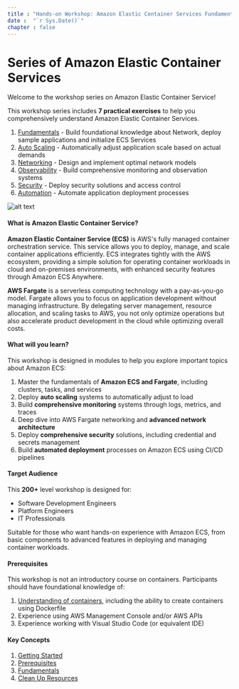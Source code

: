 ```yaml
---
title : "Hands-on Workshop: Amazon Elastic Container Services Fundamentals"
date :  "`r Sys.Date()`" 
chapter : false
---
```


# Series of Amazon Elastic Container Services

Welcome to the workshop series on Amazon Elastic Container Service!

This workshop series includes **7 practical exercises** to help you comprehensively understand Amazon Elastic Container Services.

1. [Fundamentals](#) - Build foundational knowledge about Network, deploy sample applications and initialize ECS Services
2. [Auto Scaling](https://aws-fcj-ecs-workshop.github.io/Amazon-ECS-Immersion-Day/auto-scaling/) - Automatically adjust application scale based on actual demands
3. [Networking](https://aws-fcj-ecs-workshop.github.io/Amazon-ECS-Immersion-Day/networking/) - Design and implement optimal network models
4. [Observability](https://aws-fcj-ecs-workshop.github.io/Amazon-ECS-Immersion-Day/observability/) - Build comprehensive monitoring and observation systems
5. [Security](https://aws-fcj-ecs-workshop.github.io/Amazon-ECS-Immersion-Day/security/) - Deploy security solutions and access control
6. [Automation](https://aws-fcj-ecs-workshop.github.io/Amazon-ECS-Immersion-Day/automation/) - Automate application deployment processes

![alt text](/images/image.png)

#### What is Amazon Elastic Container Service?

**Amazon Elastic Container Service (ECS)** is AWS's fully managed container orchestration service. This service allows you to deploy, manage, and scale container applications efficiently. ECS integrates tightly with the AWS ecosystem, providing a simple solution for operating container workloads in cloud and on-premises environments, with enhanced security features through Amazon ECS Anywhere.

**AWS Fargate** is a serverless computing technology with a pay-as-you-go model. Fargate allows you to focus on application development without managing infrastructure. By delegating server management, resource allocation, and scaling tasks to AWS, you not only optimize operations but also accelerate product development in the cloud while optimizing overall costs.

#### What will you learn?
This workshop is designed in modules to help you explore important topics about Amazon ECS:

1. Master the fundamentals of **Amazon ECS and Fargate**, including clusters, tasks, and services
2. Deploy **auto scaling** systems to automatically adjust to load
3. Build **comprehensive monitoring** systems through logs, metrics, and traces
4. Deep dive into AWS Fargate networking and **advanced network architecture**
5. Deploy **comprehensive security** solutions, including credential and secrets management
6. Build **automated deployment** processes on Amazon ECS using CI/CD pipelines

#### Target Audience

This **200+** level workshop is designed for:
- Software Development Engineers
- Platform Engineers
- IT Professionals

Suitable for those who want hands-on experience with Amazon ECS, from basic components to advanced features in deploying and managing container workloads.

#### Prerequisites
This workshop is not an introductory course on containers. Participants should have foundational knowledge of:

1. [Understanding of containers](https://www.docker.com/resources/what-container/), including the ability to create containers using Dockerfile
2. Experience using AWS Management Console and/or AWS APIs
3. Experience working with Visual Studio Code (or equivalent IDE)

#### Key Concepts

1. [Getting Started](1-getting-started/)
2. [Prerequisites](2-prerequisites/)
3. [Fundamentals](3-fundamentals/)
4. [Clean Up Resources](4-clean-resources/)